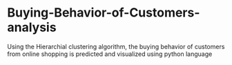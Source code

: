 # Buying-Behavior-of-Customers-analysis
Using the Hierarchial clustering algorithm, the buying behavior of customers from online shopping is predicted and visualized using python language
